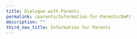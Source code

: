 ```yaml
---
title: Dialogue with Parents
permalink: /parents/Information-for-Parents/DwP/
description: ""
third_nav_title: Information for Parents
---
```

